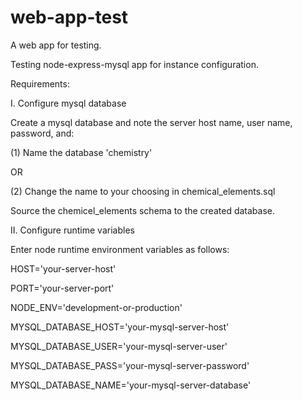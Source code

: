 # web-app-test
A web app for testing.

Testing node-express-mysql app for instance configuration.

Requirements:

I. Configure mysql database

Create a mysql database and note the server host name, user name, password,
and:

(1) Name the database 'chemistry'

OR

(2) Change the name to your choosing in chemical_elements.sql 

Source the chemicel_elements schema to the created database.

II. Configure runtime variables

Enter node runtime environment variables as follows:

HOST='your-server-host'

PORT='your-server-port'

NODE_ENV='development-or-production'

MYSQL_DATABASE_HOST='your-mysql-server-host'

MYSQL_DATABASE_USER='your-mysql-server-user'

MYSQL_DATABASE_PASS='your-mysql-server-password'

MYSQL_DATABASE_NAME='your-mysql-server-database'